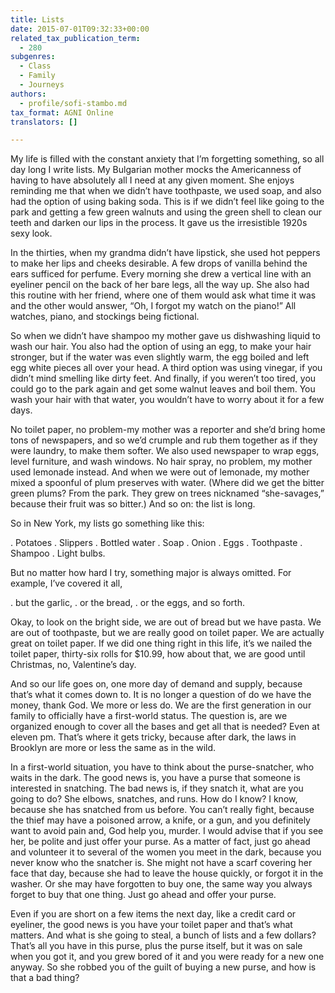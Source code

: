 ```yaml
---
title: Lists
date: 2015-07-01T09:32:33+00:00
related_tax_publication_term:
  - 280
subgenres:
  - Class
  - Family
  - Journeys
authors:
  - profile/sofi-stambo.md
tax_format: AGNI Online
translators: []

---
```

My life is filled with the constant anxiety that I’m forgetting something, so all day long I write lists. My Bulgarian mother mocks the Americanness of having to have absolutely all I need at any given moment. She enjoys reminding me that when we didn’t have toothpaste, we used soap, and also had the option of using baking soda. This is if we didn’t feel like going to the park and getting a few green walnuts and using the green shell to clean our teeth and darken our lips in the process. It gave us the irresistible 1920s sexy look.

In the thirties, when my grandma didn’t have lipstick, she used hot peppers to make her lips and cheeks desirable. A few drops of vanilla behind the ears sufficed for perfume. Every morning she drew a vertical line with an eyeliner pencil on the back of her bare legs, all the way up. She also had this routine with her friend, where one of them would ask what time it was and the other would answer, “Oh, I forgot my watch on the piano!” All watches, piano, and stockings being fictional.

So when we didn’t have shampoo my mother gave us dishwashing liquid to wash our hair. You also had the option of using an egg, to make your hair stronger, but if the water was even slightly warm, the egg boiled and left egg white pieces all over your head. A third option was using vinegar, if you didn’t mind smelling like dirty feet. And finally, if you weren’t too tired, you could go to the park again and get some walnut leaves and boil them. You wash your hair with that water, you wouldn’t have to worry about it for a few days.

No toilet paper, no problem-my mother was a reporter and she’d bring home tons of newspapers, and so we’d crumple and rub them together as if they were laundry, to make them softer. We also used newspaper to wrap eggs, level furniture, and wash windows. No hair spray, no problem, my mother used lemonade instead. And when we were out of lemonade, my mother mixed a spoonful of plum preserves with water. (Where did we get the bitter green plums? From the park. They grew on trees nicknamed “she-savages,” because their fruit was so bitter.) And so on: the list is long.

So in New York, my lists go something like this:

. Potatoes
. Slippers
. Bottled water
. Soap
. Onion
. Eggs
. Toothpaste
. Shampoo
. Light bulbs.

But no matter how hard I try, something major is always omitted. For example, I’ve covered it all,

. but the garlic,
. or the bread,
. or the eggs, and so forth.

Okay, to look on the bright side, we are out of bread but we have pasta. We are out of toothpaste, but we are really good on toilet paper. We are actually great on toilet paper. If we did one thing right in this life, it’s we nailed the toilet paper, thirty-six rolls for $10.99, how about that, we are good until Christmas, no, Valentine’s day.

And so our life goes on, one more day of demand and supply, because that’s what it comes down to. It is no longer a question of do we have the money, thank God. We more or less do. We are the first generation in our family to officially have a first-world status. The question is, are we organized enough to cover all the bases and get all that is needed? Even at eleven pm. That’s where it gets tricky, because after dark, the laws in Brooklyn are more or less the same as in the wild.

In a first-world situation, you have to think about the purse-snatcher, who waits in the dark. The good news is, you have a purse that someone is interested in snatching. The bad news is, if they snatch it, what are you going to do? She elbows, snatches, and runs. How do I know? I know, because she has snatched from us before. You can’t really fight, because the thief may have a poisoned arrow, a knife, or a gun, and you definitely want to avoid pain and, God help you, murder. I would advise that if you see her, be polite and just offer your purse. As a matter of fact, just go ahead and volunteer it to several of the women you meet in the dark, because you never know who the snatcher is. She might not have a scarf covering her face that day, because she had to leave the house quickly, or forgot it in the washer. Or she may have forgotten to buy one, the same way you always forget to buy that one thing. Just go ahead and offer your purse.

Even if you are short on a few items the next day, like a credit card or eyeliner, the good news is you have your toilet paper and that’s what matters. And what is she going to steal, a bunch of lists and a few dollars? That’s all you have in this purse, plus the purse itself, but it was on sale when you got it, and you grew bored of it and you were ready for a new one anyway. So she robbed you of the guilt of buying a new purse, and how is that a bad thing?